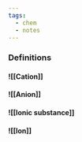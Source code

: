 ```yaml
---
tags:
  - chem
  - notes
---
```

### Definitions
#### ![[Cation]]

#### ![[Anion]]

#### ![[Ionic substance]]

#### ![[Ion]] 
